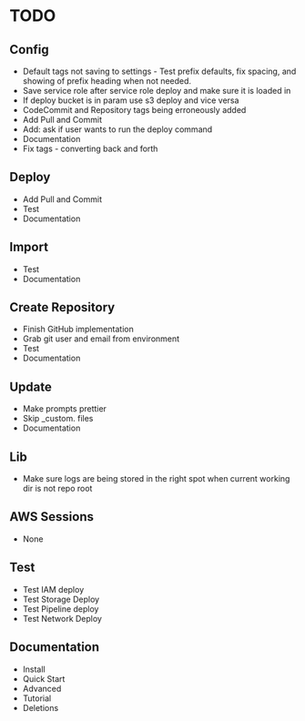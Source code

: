 # TODO

## Config

- Default tags not saving to settings - Test prefix defaults, fix spacing, and showing of prefix heading when not needed.
- Save service role after service role deploy and make sure it is loaded in
- If deploy bucket is in param use s3 deploy and vice versa
- CodeCommit and Repository tags being erroneously added
- Add Pull and Commit
- Add: ask if user wants to run the deploy command
- Documentation
- Fix tags - converting back and forth

## Deploy

- Add Pull and Commit
- Test
- Documentation

## Import

- Test
- Documentation

## Create Repository

- Finish GitHub implementation
- Grab git user and email from environment
- Test
- Documentation

## Update

- Make prompts prettier
- Skip _custom. files
- Documentation

## Lib

- Make sure logs are being stored in the right spot when current working dir is not repo root

## AWS Sessions

- None

## Test

- Test IAM deploy
- Test Storage Deploy
- Test Pipeline deploy
- Test Network Deploy

## Documentation

- Install
- Quick Start
- Advanced
- Tutorial
- Deletions
